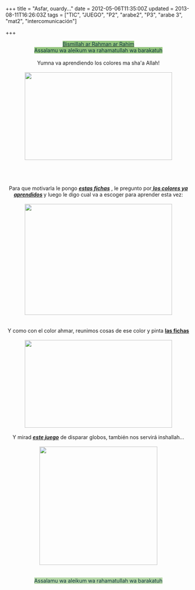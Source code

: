 +++
title = "Asfar, ouardy..."
date = 2012-05-06T11:35:00Z
updated = 2013-08-11T16:26:03Z
tags = ["TIC", "JUEGO", "P2", "arabe2", "P3", "arabe 3", "mat2", "intercomunicación"]

+++

<div dir="ltr" style="text-align: left;" trbidi="on"><div style="text-align: center;"><a href="http://www.blogger.com/goog_1467614861" style="background-color: #93c47d;"><span style="color: #0c343d;">Bismillah ar Rahman ar Rahim</span></a></div><div style="text-align: center;"><span style="background-color: #93c47d;"><span style="color: #0c343d;">Assalamu wa aleikum wa rahamatullah wa barakatuh</span></span></div><br /><div style="text-align: center;">Yumna va aprendiendo los colores ma sha'a Allah!</div><br /><div class="separator" style="clear: both; text-align: center;"><a href="http://2.bp.blogspot.com/-G-5v69Zc-JA/UgecP1gEZXI/AAAAAAAAFOw/ipxBbDPTPlI/s1600/Untitled-1.gif" imageanchor="1" style="margin-left: 1em; margin-right: 1em;"><img border="0" src="http://2.bp.blogspot.com/-G-5v69Zc-JA/UgecP1gEZXI/AAAAAAAAFOw/ipxBbDPTPlI/s1600/Untitled-1.gif" height="237" width="400" /></a></div><br /><div class="" style="clear: both; text-align: center;">&nbsp; &nbsp;&nbsp;</div><div class="separator" style="clear: both; text-align: center;"></div><a name='more'></a><br /><br /><div style="text-align: center;">Para que motivarla le pongo&nbsp;<a href="http://www.yemenlinks.com/contentdisplay/displaydoc.aspx?name=color_flashcards"><i><b>estas fichas</b></i></a>&nbsp;, le pregunto por<a href="http://almadrassadenoura.blogspot.com.es/2012/04/ahmar.html"> <b><i>los colores ya aprendidos</i></b></a><b><i> </i></b>y luego le digo cual va a escoger para aprender esta vez:<br /><br /></div><div class="separator" style="clear: both; text-align: center;"><a href="http://4.bp.blogspot.com/-_2pHGgSumxQ/Ugecy4RgrPI/AAAAAAAAFO8/fMq86Yz-JZM/s1600/DSC02811.gif" imageanchor="1" style="margin-left: 1em; margin-right: 1em;"><img border="0" src="http://4.bp.blogspot.com/-_2pHGgSumxQ/Ugecy4RgrPI/AAAAAAAAFO8/fMq86Yz-JZM/s1600/DSC02811.gif" height="300" width="400" /></a></div><div class="separator" style="clear: both; text-align: center;"></div><br /><div class="separator" style="clear: both; text-align: center;"></div><br /><div style="text-align: center;">Y como con el color ahmar, reunimos cosas de ese color y pinta <b><a href="http://www.yemenlinks.com/contentdisplay/displaydoc.aspx?name=colors_coloring_book">las fichas</a></b><br /><br /></div><div class="separator" style="clear: both; text-align: center;"><a href="http://4.bp.blogspot.com/-fwY0_9rtepQ/UgecPqHs-eI/AAAAAAAAFOo/nbCRcmfzhzM/s1600/Untitled-2.gif" imageanchor="1" style="margin-left: 1em; margin-right: 1em;"><img border="0" src="http://4.bp.blogspot.com/-fwY0_9rtepQ/UgecPqHs-eI/AAAAAAAAFOo/nbCRcmfzhzM/s1600/Untitled-2.gif" height="237" width="400" /></a></div><div class="separator" style="clear: both; text-align: center;"><br /></div><div class="separator" style="clear: both; text-align: center;"></div><div class="separator" style="clear: both; text-align: center;">Y mirad&nbsp;<a href="http://www.learnarabic.me/flash-games/balloons.swf"><i><b>este juego</b></i></a> de disparar globos, también nos servirá inshallah...</div><div class="separator" style="clear: both; text-align: center;"><br /></div><div class="separator" style="clear: both; text-align: center;"><a href="http://2.bp.blogspot.com/-ApaYPue4Pio/UgeerCrtNnI/AAAAAAAAFPM/5kZc5aKP6vE/s1600/Sin+t%C3%ADtulo.png" imageanchor="1" style="margin-left: 1em; margin-right: 1em;"><img border="0" src="http://2.bp.blogspot.com/-ApaYPue4Pio/UgeerCrtNnI/AAAAAAAAFPM/5kZc5aKP6vE/s1600/Sin+t%C3%ADtulo.png" height="320" width="320" /></a></div><div class="separator" style="clear: both; text-align: center;"><br /></div><div class="separator" style="clear: both; text-align: center;"><br /></div><div class="separator" style="clear: both; text-align: center;"><span style="background-color: #b6d7a8; color: #0c343d;">Assalamu wa aleikum wa rahamatullah wa barakatuh</span></div><br /></div>
